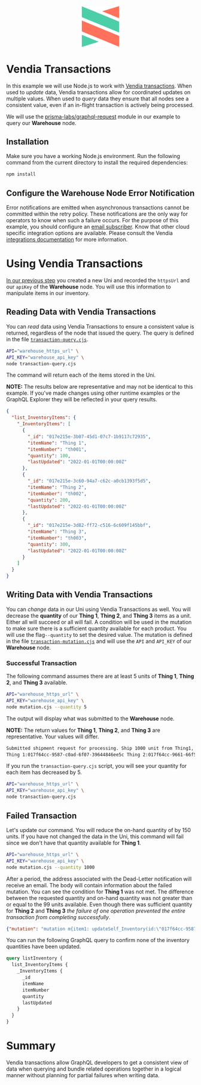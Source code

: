 <p align="center">
  <a href="https://vendia.net/">
    <img src="https://raw.githubusercontent.com/vendia/examples/main/vendia-logo.png" alt="vendia logo" width="100px">
  </a>
</p>

# Vendia Transactions

In this example we will use Node.js to work with [Vendia transactions](https://www.vendia.net/docs/share/vendia-transaction). When used to _update_ data, Vendia transactions allow for coordinated updates on multiple values. When used to _query_ data they ensure that all nodes see a consistent value, even if an in-flight transaction is actively being processed.

We will use the [prisma-labs/graphql-request](https://github.com/prisma-labs/graphql-request) module in our example to query our **Warehouse** node.

## Installation

Make sure you have a working Node.js environment. Run the following command from the current directory to install the required dependencies:

```bash
npm install
```

## Configure the Warehouse Node Error Notification

Error notifications are emitted when asynchronous transactions cannot be committed within the retry policy. These notifications are the only way for operators to know when such a failure occurs. For the purpose of this example, you should configure an [email subscriber](https://www.vendia.net/docs/share/integrations#configuring-an-email-subscriber). Know that other cloud specific integration options are available. Please consult the Vendia [integrations documentation](https://www.vendia.net/docs/share/integrations) for more information.

# Using Vendia Transactions

[In our previous step](../README.md) you created a new Uni and recorded the `httpsUrl` and our `apiKey` of the **Warehouse** node. You will use this information to manipulate items in our inventory.

## Reading Data with Vendia Transactions

You can _read_ data using Vendia Transactions to ensure a consistent value is returned, regardless of the node that issued the query. The query is defined in the file [`transaction-query.cjs`](./transaction-query.cjs).

```bash
API="warehouse_https_url" \
API_KEY="warehouse_api_key" \
node transaction-query.cjs
```

The command will return each of the items stored in the Uni.

**NOTE:** The results below are representative and may not be identical to this example. If you've made changes using other runtime examples or the GraphQL Explorer they will be reflected in your query results.

```json
{
  "list_InventoryItems": {
    "_InventoryItems": [
      {
        "_id": "017e215e-3b07-45d1-07c7-1b9117c72935",
        "itemName": "Thing 1",
        "itemNumber": "th001",
        "quantity": 100,
        "lastUpdated": "2022-01-01T00:00:00Z"
      },
      {
        "_id": "017e215e-3c60-94a7-c62c-a0cb1393f5d5",
        "itemName": "Thing 2",
        "itemNumber": "th002",
        "quantity": 200,
        "lastUpdated": "2022-01-01T00:00:00Z"
      },
      {
        "_id": "017e215e-3d82-ff72-c516-6c609f145bbf",
        "itemName": "Thing 3",
        "itemNumber": "th003",
        "quantity": 300,
        "lastUpdated": "2022-01-01T00:00:00Z"
      }
    ]
  }
}
```

## Writing Data with Vendia Transactions

You can _change_ data in our Uni using Vendia Transactions as well. You will decrease the **quantity** of our **Thing 1**, **Thing 2**, and **Thing 3** items as a unit. Either all will succeed or all will fail. A condition will be used in the mutation to make sure there is a sufficient quantity available for each product. You will use the flag`--quantity` to set the desired value. The mutation is defined in the file [`transaction-mutation.cjs`](./transaction-mutation.cjs) and will use the `API` and `API_KEY` of our **Warehouse** node.

### Successful Transaction

The following command assumes there are at least 5 units of **Thing 1**, **Thing 2**, and **Thing 3** available.

```bash
API="warehouse_https_url" \
API_KEY="warehouse_api_key" \
node mutation.cjs --quantity 5
```

The output will display what was submitted to the **Warehouse** node.

**NOTE:** The return values for **Thing 1**, **Thing 2**, and **Thing 3** are representative. Your values will differ.

```bash
Submitted shipment request for processing. Ship 1000 unit from Thing1, Thing2, and Thing3.
Thing 1:017f64cc-9587-c0ad-6f07-39644846ee5c Thing 2:017f64cc-9661-66f5-59a4-bf5f64776126 Thing 3:017f64cc-978e-0fc2-fcf6-7d1c01e295db
```

If you run the `transaction-query.cjs` script, you will see your quantity for each item has decreased by 5.

```bash
API="warehouse_https_url" \
API_KEY="warehouse_api_key" \
node transaction-query.cjs
```

## Failed Transaction

Let's update our command. You will reduce the on-hand quantity of by 150 units. If you have not changed the data in the Uni, this command will fail since we don't have that quantity available for **Thing 1**.

```bash
API="warehouse_https_url" \
API_KEY="warehouse_api_key" \
node mutation.cjs --quantity 1000
```

After a period, the address associated with the Dead-Letter notification will receive an email. The body will contain information about the failed mutation. You can see the condition for **Thing 1** was not met. The difference between the requested quantity and on-hand quantity was not greater than or equal to the 99 units available. Even though there was sufficient quantity for **Thing 2** and **Thing 3** _the failure of one operation prevented the entire transaction from completing successfully_.

```json
{"mutation": "mutation m{item1: updateSelf_Inventory(id:\"017f64cc-9587-c0ad-6f07-39644846ee5c\",input: {lastUpdated: \"2022-03-08T07:00:09Z\", quantity: -1},condition: {quantity: {ge: 100}}){error}\nitem2: updateSelf_Inventory(id:\"017f64cc-9661-66f5-59a4-bf5f64776126\",input: {lastUpdated: \"2022-03-08T07:00:09Z\", quantity: 99},condition: {quantity: {ge: 100}}){error}\nitem3: updateSelf_Inventory(id:\"017f64cc-978e-0fc2-fcf6-7d1c01e295db\",input: {lastUpdated: \"2022-03-08T07:00:09Z\", quantity: 299},condition: {quantity: {ge: 100}}){error}}", "submission_time": "2022-03-08T12:00:10.516557+00:00", "id": "017f6966-ab14-09a8-36c9-1267038b65cf", "owner": "Warehouse", "transactionId": "017f6966-ab14-09a8-36c9-1267038b65cf", "status": "Failed", "submissionTime": "2022-03-08T12:00:10.516557+00:00"}
```

You can run the following GraphQL query to confirm none of the inventory quantities have been updated.

```graphql
query listInventory {
  list_InventoryItems {
    _InventoryItems {
      _id
      itemName
      itemNumber
      quantity
      lastUpdated
    }
  }
}
```

# Summary

Vendia transactions allow GraphQL developers to get a consistent view of data when querying and bundle related operations together in a logical manner without planning for partial failures when writing data.
